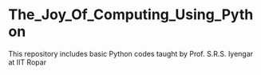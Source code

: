 # The_Joy_Of_Computing_Using_Python
This repository includes basic Python codes taught by Prof. S.R.S. Iyengar at IIT Ropar 
